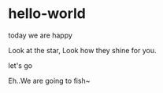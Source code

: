 # hello-world

today we are happy

Look at the star,
Look how they shine for you.

let's go

Eh..We are going to fish~
